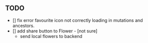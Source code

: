 ## TODO

* [] fix error favourite icon not correctly loading in mutations and ancestors.
* [] add share button to Flower - [not sure]
    + send local flowers to backend
